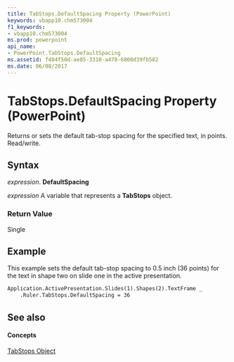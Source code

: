 ```yaml
---
title: TabStops.DefaultSpacing Property (PowerPoint)
keywords: vbapp10.chm573004
f1_keywords:
- vbapp10.chm573004
ms.prod: powerpoint
api_name:
- PowerPoint.TabStops.DefaultSpacing
ms.assetid: f404f50d-ae85-3310-a478-6800d39fb582
ms.date: 06/08/2017
---
```



# TabStops.DefaultSpacing Property (PowerPoint)

Returns or sets the default tab-stop spacing for the specified text, in points. Read/write.


## Syntax

 _expression_. **DefaultSpacing**

 _expression_ A variable that represents a **TabStops** object.


### Return Value

Single


## Example

This example sets the default tab-stop spacing to 0.5 inch (36 points) for the text in shape two on slide one in the active presentation.


```vb
Application.ActivePresentation.Slides(1).Shapes(2).TextFrame _
    .Ruler.TabStops.DefaultSpacing = 36
```


## See also


#### Concepts


[TabStops Object](tabstops-object-powerpoint.md)

